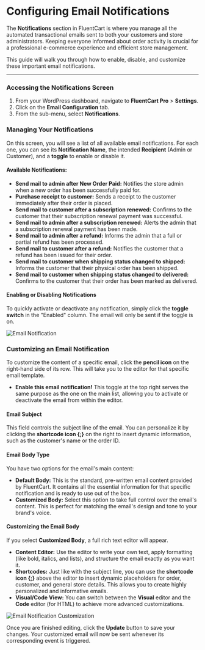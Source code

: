 # Configuring Email Notifications

The **Notifications** section in FluentCart is where you manage all the automated transactional emails sent to both your customers and store administrators. Keeping everyone informed about order activity is crucial for a professional e-commerce experience and efficient store management.

This guide will walk you through how to enable, disable, and customize these important email notifications.

---

### Accessing the Notifications Screen

1.  From your WordPress dashboard, navigate to **FluentCart Pro** > **Settings**.
2.  Click on the **Email Configuration** tab.
3.  From the sub-menu, select **Notifications**.

### Managing Your Notifications

On this screen, you will see a list of all available email notifications. For each one, you can see its **Notification Name**, the intended **Recipient** (Admin or Customer), and a **toggle** to enable or disable it.

#### Available Notifications:

* **Send mail to admin after New Order Paid:** Notifies the store admin when a new order has been successfully paid for.
* **Purchase receipt to customer:** Sends a receipt to the customer immediately after their order is placed.
* **Send mail to customer after a subscription renewed:** Confirms to the customer that their subscription renewal payment was successful.
* **Send mail to admin after a subscription renewed:** Alerts the admin that a subscription renewal payment has been made.
* **Send mail to admin after a refund:** Informs the admin that a full or partial refund has been processed.
* **Send mail to customer after a refund:** Notifies the customer that a refund has been issued for their order.
* **Send mail to customer when shipping status changed to shipped:** Informs the customer that their physical order has been shipped.
* **Send mail to customer when shipping status changed to delivered:** Confirms to the customer that their order has been marked as delivered.

#### Enabling or Disabling Notifications

To quickly activate or deactivate any notification, simply click the **toggle switch** in the "Enabled" column. The email will only be sent if the toggle is on.

![Email Notification](/images/settings-configuration/email-notifications/email-notification-1.webp)


### Customizing an Email Notification

To customize the content of a specific email, click the **pencil icon** on the right-hand side of its row. This will take you to the editor for that specific email template.

* **Enable this email notification!** This toggle at the top right serves the same purpose as the one on the main list, allowing you to activate or deactivate the email from within the editor.

#### Email Subject

This field controls the subject line of the email. You can personalize it by clicking the **shortcode icon {;}** on the right to insert dynamic information, such as the customer's name or the order ID.

#### Email Body Type

You have two options for the email's main content:

* **Default Body:** This is the standard, pre-written email content provided by FluentCart. It contains all the essential information for that specific notification and is ready to use out of the box.
* **Customized Body:** Select this option to take full control over the email's content. This is perfect for matching the email's design and tone to your brand's voice.

#### Customizing the Email Body

If you select **Customized Body**, a full rich text editor will appear.

* **Content Editor:** Use the editor to write your own text, apply formatting (like bold, italics, and lists), and structure the email exactly as you want it.
* **Shortcodes:** Just like with the subject line, you can use the **shortcode icon {;}** above the editor to insert dynamic placeholders for order, customer, and general store details. This allows you to create highly personalized and informative emails.
* **Visual/Code View:** You can switch between the **Visual** editor and the **Code** editor (for HTML) to achieve more advanced customizations.

![Email Notification Customization](/images/settings-configuration/email-notifications/email-notification-body.webp)

Once you are finished editing, click the **Update** button to save your changes. Your customized email will now be sent whenever its corresponding event is triggered.